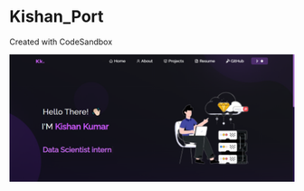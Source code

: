 # Kishan_Port
Created with CodeSandbox

![GitHub Logo](https://github.com/kishan-k9/Kishan_Port/blob/main/src/Assets/Demo.png)
